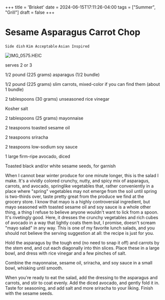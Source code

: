 +++
title = 'Brisket'
date = 2024-06-15T17:11:26-04:00
tags = ["Summer", "Grill"]
draft = false
+++
# Sesame Asparagus Carrot Chop

`Side dish` `Kim Acceptable` `Asian Inspired`

![IMG_0575.HEIC](image/IMG_0575.HEIC)

serves 2 or 3

1/2 pound (225 grams) asparagus (1/2 bundle)

1/2 pound (225 grams) slim carrots, mixed-color if you can find them (about 1 bundle)

2 tablespoons (30 grams) unseasoned rice vinegar

Kosher salt

2 tablespoons (25 grams) mayonnaise

2 teaspoons toasted sesame oil

2 teaspoons sriracha

2 teaspoons low-sodium soy sauce

1 large firm-ripe avocado, diced

Toasted black and/or white sesame seeds, for garnish

When I cannot bear winter produce for one minute longer, this is the salad I make. It's a vividly colored crunchy, nutty, and spicy mix of asparagus, carrots, and avocado, springlike vegetables that, rather conveniently in a place where "spring" vegetables may not emerge from the soil until spring is two-thirds over, taste pretty great from the produce we find at the grocery store. I know that mayo is a highly controversial ingredient, but mayo seasoned with toasted sesame oil and soy sauce is a whole other thing, a thing I refuse to believe anyone wouldn't want to lick from a spoon. It's rivetingly good. Here, it dresses the crunchy vegetables and rich cubes of avocado in a way that lightly coats them but, I promise, doesn't scream "mayo salad" in any way. This is one of my favorite lunch salads, and you should not believe the serving suggestion at all: the recipe is just for you.

Hold the asparagus by the tough end (no need to snap it off) and carrots by the stem end, and cut each diagonally into thin slices. Place these in a large bowl, and dress with rice vinegar and a few pinches of salt.

Combine the mayonnaise, sesame oil, sriracha, and soy sauce in a small bowl, whisking until smooth.

When you're ready to eat the salad, add the dressing to the asparagus and carrots, and stir to coat evenly. Add the diced avocado, and gently fold it in. Taste for seasoning, and add salt and more sriracha to your liking. Finish with the sesame seeds.
